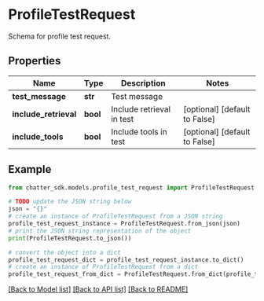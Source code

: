 # ProfileTestRequest

Schema for profile test request.

## Properties

Name | Type | Description | Notes
------------ | ------------- | ------------- | -------------
**test_message** | **str** | Test message | 
**include_retrieval** | **bool** | Include retrieval in test | [optional] [default to False]
**include_tools** | **bool** | Include tools in test | [optional] [default to False]

## Example

```python
from chatter_sdk.models.profile_test_request import ProfileTestRequest

# TODO update the JSON string below
json = "{}"
# create an instance of ProfileTestRequest from a JSON string
profile_test_request_instance = ProfileTestRequest.from_json(json)
# print the JSON string representation of the object
print(ProfileTestRequest.to_json())

# convert the object into a dict
profile_test_request_dict = profile_test_request_instance.to_dict()
# create an instance of ProfileTestRequest from a dict
profile_test_request_from_dict = ProfileTestRequest.from_dict(profile_test_request_dict)
```
[[Back to Model list]](../README.md#documentation-for-models) [[Back to API list]](../README.md#documentation-for-api-endpoints) [[Back to README]](../README.md)


